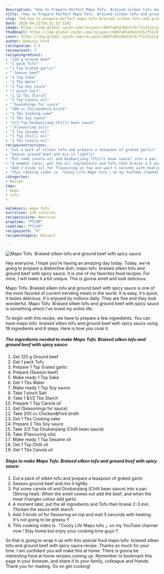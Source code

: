 ```yaml
---
description: "How to Prepare Perfect Mapo Tofu  Braised silken tofu and ground beef with spicy sauce"
title: "How to Prepare Perfect Mapo Tofu  Braised silken tofu and ground beef with spicy sauce"
slug: 744-how-to-prepare-perfect-mapo-tofu-braised-silken-tofu-and-ground-beef-with-spicy-sauce
date: 2020-04-21T16:31:52.310Z
image: https://img-global.cpcdn.com/recipes/c60d7a85436dcb7b/751x532cq70/mapo-tofu-braised-silken-tofu-and-ground-beef-with-spicy-sauce-recipe-main-photo.jpg
thumbnail: https://img-global.cpcdn.com/recipes/c60d7a85436dcb7b/751x532cq70/mapo-tofu-braised-silken-tofu-and-ground-beef-with-spicy-sauce-recipe-main-photo.jpg
cover: https://img-global.cpcdn.com/recipes/c60d7a85436dcb7b/751x532cq70/mapo-tofu-braised-silken-tofu-and-ground-beef-with-spicy-sauce-recipe-main-photo.jpg
author: Dominic Ford
ratingvalue: 3.5
reviewcount: 3
recipeingredient:
- "120 g Ground beef"
- "1 pack Tofu"
- "1 Tsp Grated garlic"
- " Season beef"
- "1 Tsp Sake"
- "1 Tbs Water"
- "1 Tsp Soy sauce"
- "1 pinch Salt"
- "1 12 Tbs Starch"
- "1 Tsp Canola oil"
- " Seasonings for sauce"
- "200 cc ChickenPork broth"
- "1 Tbs Cooking sake"
- "2 Tbs Soy sauce"
- "2/3 Tsp Doubanjiang Chilli bean sauce"
- " Flavouring oils"
- "1 Tsp Sesame oil"
- "1 Tsp Chilli oil"
- "1 Tbs Canola oil"
recipeinstructions:
- "Cut a pack of silken tofu and prepare a teaspoon of grated garlic"
- "Season ground beef and mix it lightly"
- "Put some canola oil and Doubanjiang (Chilli bean sauce) into a pan (Strong heat). When the smell comes out add the beef, and when the meat changes colour add garlic."
- "A moment later, put the all ingredients and Tofu then braise 2-3 min. Thicken the sauce with starch."
- "Add 3 kinds oil for flavouring on top and wait 5 seconds with heating. It&#39;s not going to be greasy !!"
- "This cooking video is 「Coozy Life Mapo tofu 」on my YouTube channel now ! Stay home but enjoy your cooking time guys !!"
categories:
- Recipe
tags:
- mapo
- tofu
- 

katakunci: mapo tofu  
nutrition: 249 calories
recipecuisine: American
preptime: "PT23M"
cooktime: "PT31M"
recipeyield: "4"
recipecategory: Dessert

---
```



![Mapo Tofu  Braised silken tofu and ground beef with spicy sauce](https://img-global.cpcdn.com/recipes/c60d7a85436dcb7b/751x532cq70/mapo-tofu-braised-silken-tofu-and-ground-beef-with-spicy-sauce-recipe-main-photo.jpg)

Hey everyone, I hope you're having an amazing day today. Today, we're going to prepare a distinctive dish, mapo tofu  braised silken tofu and ground beef with spicy sauce. It is one of my favorites food recipes. For mine, I will make it a bit unique. This is gonna smell and look delicious.



Mapo Tofu  Braised silken tofu and ground beef with spicy sauce is one of the most favored of current trending meals in the world. It is easy, it's quick, it tastes delicious. It's enjoyed by millions daily. They are fine and they look wonderful. Mapo Tofu  Braised silken tofu and ground beef with spicy sauce is something which I've loved my entire life.


To begin with this recipe, we have to prepare a few ingredients. You can have mapo tofu  braised silken tofu and ground beef with spicy sauce using 19 ingredients and 6 steps. Here is how you cook it.

<!--inarticleads1-->

##### The ingredients needed to make Mapo Tofu  Braised silken tofu and ground beef with spicy sauce:

1. Get 120 g Ground beef
1. Get 1 pack Tofu
1. Prepare 1 Tsp Grated garlic
1. Prepare  (Season beef)
1. Make ready 1 Tsp Sake
1. Get 1 Tbs Water
1. Make ready 1 Tsp Soy sauce
1. Take 1 pinch Salt
1. Take 1 &amp;1/2 Tbs Starch
1. Prepare 1 Tsp Canola oil
1. Get  (Seasonings for sauce)
1. Take 200 cc Chicken&amp;Pork broth
1. Get 1 Tbs Cooking sake
1. Prepare 2 Tbs Soy sauce
1. Take 2/3 Tsp Doubanjiang (Chilli bean sauce)
1. Take  (Flavouring oils)
1. Make ready 1 Tsp Sesame oil
1. Get 1 Tsp Chilli oil
1. Get 1 Tbs Canola oil




<!--inarticleads2-->

##### Steps to make Mapo Tofu  Braised silken tofu and ground beef with spicy sauce:

1. Cut a pack of silken tofu and prepare a teaspoon of grated garlic
1. Season ground beef and mix it lightly
1. Put some canola oil and Doubanjiang (Chilli bean sauce) into a pan (Strong heat). When the smell comes out add the beef, and when the meat changes colour add garlic.
1. A moment later, put the all ingredients and Tofu then braise 2-3 min. Thicken the sauce with starch.
1. Add 3 kinds oil for flavouring on top and wait 5 seconds with heating. It&#39;s not going to be greasy !!
1. This cooking video is 「Coozy Life Mapo tofu 」on my YouTube channel now ! Stay home but enjoy your cooking time guys !!




So that is going to wrap it up with this special food mapo tofu  braised silken tofu and ground beef with spicy sauce recipe. Thanks so much for your time. I am confident you will make this at home. There is gonna be interesting food at home recipes coming up. Remember to bookmark this page in your browser, and share it to your family, colleague and friends. Thank you for reading. Go on get cooking!
